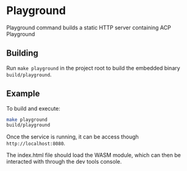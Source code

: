 # Playground

Playground command builds a static HTTP server containing ACP Playground

## Building

Run `make playground` in the project root to build the embedded binary `build/playground`.

## Example

To build and execute:

```sh
make playground
build/playground
```

Once the service is running, it can be access though `http://localhost:8080`.

The index.html file should load the WASM module, which can then be interacted with through the dev tools console.